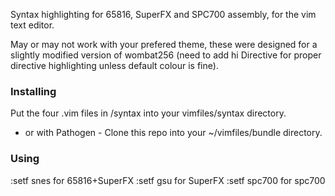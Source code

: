Syntax highlighting for 65816, SuperFX and SPC700 assembly, for the vim text editor.

May or may not work with your prefered theme, these were designed for a slightly modified version of wombat256 (need to add hi Directive for proper directive highlighting unless default colour is fine).

### Installing
Put the four .vim files in /syntax into your vimfiles/syntax directory.
- or with Pathogen -
Clone this repo into your ~/vimfiles/bundle directory.

### Using
:setf snes for 65816+SuperFX
:setf gsu for SuperFX
:setf spc700 for spc700
